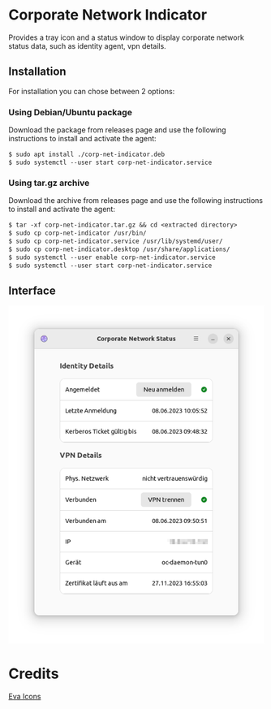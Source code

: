 # Corporate Network Indicator
Provides a tray icon and a status window to display corporate network status data, such as identity agent, vpn details.

## Installation

For installation you can chose between 2 options:

### Using Debian/Ubuntu package

Download the package from releases page and use the following instructions to install and activate the agent:

```console
$ sudo apt install ./corp-net-indicator.deb
$ sudo systemctl --user start corp-net-indicator.service
```

### Using tar.gz archive

Download the archive from releases page and use the following instructions to install and activate the agent:

```console
$ tar -xf corp-net-indicator.tar.gz && cd <extracted directory>
$ sudo cp corp-net-indicator /usr/bin/
$ sudo cp corp-net-indicator.service /usr/lib/systemd/user/
$ sudo cp corp-net-indicator.desktop /usr/share/applications/
$ sudo systemctl --user enable corp-net-indicator.service
$ sudo systemctl --user start corp-net-indicator.service
```

## Interface
![Screenshot](/screenshot.png)
# Credits
[Eva Icons](https://github.com/akveo/eva-icons)